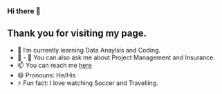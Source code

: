 ### Hi there 👋

## Thank you for visiting my page.
- 🌱 I’m currently learning Data Anaylsis and Coding.
- 👯 - 💬 You can also ask me about Project Management and Insurance.
- 📫 You can reach me [here](https://mail.google.com/mail/mu/mp/578/#co)
- 😄 Pronouns: He/His
- ⚡ Fun fact: I love watching Soccer and Travelling.

<!--
**AnthonyOlojede/AnthonyOlojede** is a ✨ _special_ ✨ repository because its `README.md` (this file) appears on your GitHub profile.

Here are some ideas to get you started:

- 🔭 I’m currently working on ...
- 🌱 I’m currently learning ...
- 👯 I’m looking to collaborate on ...
- 🤔 I’m looking for help with ...
- 💬 Ask me about ...
- 📫 How to reach me: ...
- 😄 Pronouns: ...
- ⚡ Fun fact: ...
-->
